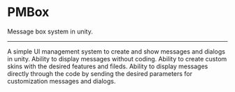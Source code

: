 # PMBox
Message box system in unity.
____________
A simple UI management system to create and show messages and dialogs in unity.
Ability to display messages without coding.
Ability to create custom skins with the desired features and fileds.
Ability to display messages directly through the code by sending the desired parameters for customization messages and dialogs.
